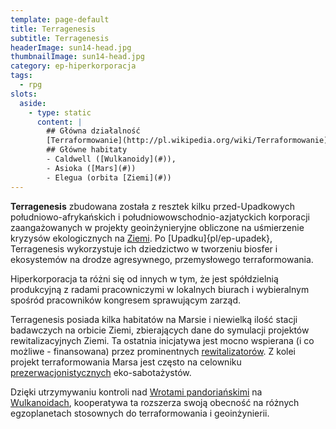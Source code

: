 ```yaml
---
template: page-default
title: Terragenesis
subtitle: Terragenesis
headerImage: sun14-head.jpg
thumbnailImage: sun14-head.jpg
category: ep-hiperkorporacja
tags:
  - rpg
slots:
  aside:
    - type: static
      content: |
        ## Główna działalność
        [Terraformowanie](http://pl.wikipedia.org/wiki/Terraformowanie), Zarządzanie ekosystemami, Dane środowiskowe
        ## Główne habitaty
        - Caldwell ([Wulkanoidy](#)), 
        - Asioka ([Mars](#))
        - Elegua (orbita [Ziemi](#))
---
```

**Terragenesis** zbudowana została z resztek kilku przed-Upadkowych południowo-afrykańskich i południowowschodnio-azjatyckich korporacji zaangażowanych w projekty geoinżynieryjne obliczone na uśmierzenie kryzysów ekologicznych na [Ziemi](#). Po [Upadku]{pl/ep-upadek}, Terragenesis wykorzystuje ich dziedzictwo w tworzeniu biosfer i ekosystemów na drodze agresywnego, przemysłowego terraformowania.

Hiperkorporacja ta różni się od innych w tym, że jest spółdzielnią produkcyjną z radami pracowniczymi w lokalnych biurach i wybieralnym spośród pracowników kongresem sprawującym zarząd.

Terragenesis posiada kilka habitatów na Marsie i niewielką ilość stacji badawczych na orbicie Ziemi, zbierających dane do symulacji projektów rewitalizacyjnych Ziemi. Ta ostatnia inicjatywa jest mocno wspierana (i co możliwe - finansowana) przez prominentnych [rewitalizatorów](Rewitalizatorzy.md "Aktywiści dążący do oczyszczenia i odzyskania Ziemi"). Z kolei projekt terraformowania Marsa jest często na celowniku [prezerwacjonistycznych](Eko-konserwaty%C5%9Bci "Radykalni ekolodzy wzywający do bezwzględnego zachowania istniejących środowisk") eko-sabotażystów.

Dzięki utrzymywaniu kontroli nad [Wrotami pandoriańskimi](#) na [Wulkanoidach](Wulkanoidy), kooperatywa ta rozszerza swoją obecność na różnych egzoplanetach stosownych do terraformowania i geoinżynierii.
